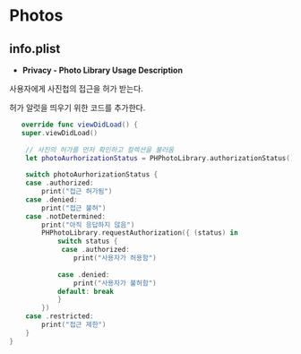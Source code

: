 # Photos

## info.plist

- **Privacy - Photo Library Usage Description**

사용자에게 사진첩의 접근을 허가 받는다. 

허가 알럿을 띄우기 위한 코드를 추가한다.

```swift
   override func viewDidLoad() {
   super.viewDidLoad()
        
    // 사진의 허가를 먼저 확인하고 컬렉션을 불러옴
    let photoAurhorizationStatus = PHPhotoLibrary.authorizationStatus()
        
    switch photoAurhorizationStatus {
    case .authorized:
        print("접근 허가됨")
    case .denied:
        print("접근 불허")
    case .notDetermined:
        print("아직 응답하지 않음")
        PHPhotoLibrary.requestAuthorization({ (status) in
            switch status {
             case .authorized:
                print("사용자가 허용함")
                    
            case .denied:
                print("사용자가 불허함")
            default: break
            }
        })
    case .restricted:
        print("접근 제한")
    }
}
   ```
